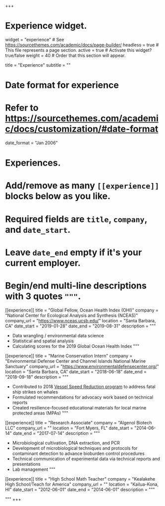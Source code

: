 +++
# Experience widget.
widget = "experience"  # See https://sourcethemes.com/academic/docs/page-builder/
headless = true  # This file represents a page section.
active = true  # Activate this widget? true/false
weight = 40  # Order that this section will appear.

title = "Experience"
subtitle = ""

# Date format for experience
#   Refer to https://sourcethemes.com/academic/docs/customization/#date-format
date_format = "Jan 2006"

# Experiences.
#   Add/remove as many `[[experience]]` blocks below as you like.
#   Required fields are `title`, `company`, and `date_start`.
#   Leave `date_end` empty if it's your current employer.
#   Begin/end multi-line descriptions with 3 quotes `"""`.
[[experience]]
  title = "Global Fellow, Ocean Health Index (OHI)"
  company = "National Center for Ecological Analysis and Synthesis (NCEAS)"
  company_url = "https://www.nceas.ucsb.edu/"
  location = "Santa Barbara, CA"
  date_start = "2019-01-28"
  date_end = "2019-08-31"
  description = """

  * Data wrangling / environmental data science
  * Statistical and spatial analysis
  * Calculating scores for the 2019 Global Ocean Health Index
  """

[[experience]]
  title = "Marine Conservation Intern"
  company = "Environmental Defense Center and Channel Islands National Marine Sanctuary"
  company_url = "https://www.environmentaldefensecenter.org/"
  location = "Santa Barbara, CA"
  date_start = "2018-06-18"
  date_end = "2018-09-18"
  description = """

  * Contributed to 2018 [Vessel Speed Reduction program](https://www.ourair.org/air-pollution-marine-shipping/) to address fatal ship strikes on whales
  * Formulated recommendations for advocacy work based on technical reports
  * Created resilience-focused educational materials for local marine protected areas (MPAs)
  """

[[experience]]
  title = "Research Associate"
  company = "Algenol Biotech LLC"
  company_url = ""
  location = "Fort Myers, FL"
  date_start = "2014-06-14"
  date_end = "2017-07-14"
  description = """

  * Microbiological cultivation, DNA extraction, and PCR
  * Development of microbiological techniques and protocols for contaminant detection to advance bioburden control procedures
  * Technical communication of experimental data via technical reports and presentations
  * Lab management
  """
  
  [[experience]]
  title = "High School Math Teacher"
  company = "Kealakehe High School/Teach for America"
  company_url = ""
  location = "Kailua-Kona, HI"
  date_start = "2012-06-01"
  date_end = "2014-06-01"
  description = """

  """
+++
